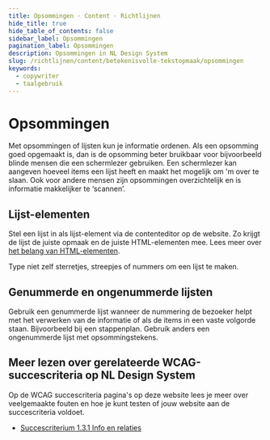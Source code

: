 ```yaml
---
title: Opsommingen · Content · Richtlijnen
hide_title: true
hide_table_of_contents: false
sidebar_label: Opsommingen
pagination_label: Opsommingen
description: Opsommingen in NL Design System
slug: /richtlijnen/content/betekenisvolle-tekstopmaak/opsommingen
keywords:
  - copywriter
  - taalgebruik
---
```


# Opsommingen

Met opsommingen of lijsten kun je informatie ordenen. Als een opsomming goed opgemaakt is, dan is de opsomming beter bruikbaar voor bijvoorbeeld blinde mensen die een schermlezer gebruiken. Een schermlezer kan aangeven hoeveel items een lijst heeft en maakt het mogelijk om 'm over te slaan. Ook voor andere mensen zijn opsommingen overzichtelijk en is informatie makkelijker te ‘scannen’.

## Lijst-elementen

Stel een lijst in als lijst-element via de contenteditor op de website. Zo krijgt de lijst de juiste opmaak en de juiste HTML-elementen mee. Lees meer over [het belang van HTML-elementen](/richtlijnen/formulieren/wanneer-welk-form-element/betekenisvolle-html-elementen).

Type niet zelf sterretjes, streepjes of nummers om een lijst te maken.

## Genummerde en ongenummerde lijsten

Gebruik een genummerde lijst wanneer de nummering de bezoeker helpt met het verwerken van de informatie of als de items in een vaste volgorde staan. Bijvoorbeeld bij een stappenplan. Gebruik anders een ongenummerde lijst met opsommingstekens.

## Meer lezen over gerelateerde WCAG-succescriteria op NL Design System

Op de WCAG succescriteria pagina's op deze website lees je meer over veelgemaakte fouten en hoe je kunt testen of jouw website aan de succescriteria voldoet.

- [Succescriterium 1.3.1 Info en relaties](/wcag/1.3.1)

